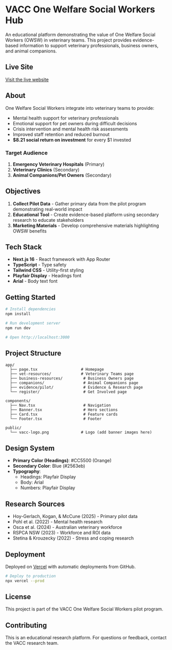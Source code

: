 # VACC One Welfare Social Workers Hub

An educational platform demonstrating the value of One Welfare Social Workers (OWSW) in veterinary teams. This project provides evidence-based information to support veterinary professionals, business owners, and animal companions.

## Live Site

[Visit the live website](https://vacc-owsw-hub.vercel.app)

## About

One Welfare Social Workers integrate into veterinary teams to provide:
- Mental health support for veterinary professionals
- Emotional support for pet owners during difficult decisions
- Crisis intervention and mental health risk assessments
- Improved staff retention and reduced burnout
- **$8.21 social return on investment** for every $1 invested

### Target Audience

1. **Emergency Veterinary Hospitals** (Primary)
2. **Veterinary Clinics** (Secondary)
3. **Animal Companions/Pet Owners** (Secondary)

## Objectives

1. **Collect Pilot Data** - Gather primary data from the pilot program demonstrating real-world impact
2. **Educational Tool** - Create evidence-based platform using secondary research to educate stakeholders
3. **Marketing Materials** - Develop comprehensive materials highlighting OWSW benefits

## Tech Stack

- **Next.js 16** - React framework with App Router
- **TypeScript** - Type safety
- **Tailwind CSS** - Utility-first styling
- **Playfair Display** - Headings font
- **Arial** - Body text font

## Getting Started

```bash
# Install dependencies
npm install

# Run development server
npm run dev

# Open http://localhost:3000
```

## Project Structure

```
app/
  ├── page.tsx                   # Homepage
  ├── vet-resources/             # Veterinary Teams page
  ├── business-resources/         # Business Owners page
  ├── companions/                 # Animal Companions page
  ├── evidence/pilot/             # Evidence & Research page
  └── register/                   # Get Involved page

components/
  ├── Nav.tsx                     # Navigation
  ├── Banner.tsx                  # Hero sections
  ├── Card.tsx                    # Feature cards
  └── Footer.tsx                  # Footer

public/
  └── vacc-logo.png              # Logo (add banner images here)
```

## Design System

- **Primary Color (Headings)**: #CC5500 (Orange)
- **Secondary Color**: Blue (#2563eb)
- **Typography**: 
  - Headings: Playfair Display
  - Body: Arial
  - Numbers: Playfair Display

## Research Sources

- Hoy-Gerlach, Kogan, & McCune (2025) - Primary pilot data
- Pohl et al. (2022) - Mental health research
- Osca et al. (2024) - Australian veterinary workforce
- RSPCA NSW (2023) - Workforce and ROI data
- Stetina & Krouzecky (2022) - Stress and coping research

## Deployment

Deployed on [Vercel](https://vercel.com) with automatic deployments from GitHub.

```bash
# Deploy to production
npx vercel --prod
```

## License

This project is part of the VACC One Welfare Social Workers pilot program.

## Contributing

This is an educational research platform. For questions or feedback, contact the VACC research team.
